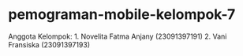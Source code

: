 # pemograman-mobile-kelompok-7
Anggota Kelompok: 1. Novelita Fatma Anjany (23091397191)
                  2. Vani Fransiska (23091397193)
